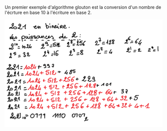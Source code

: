 Un premier exemple d'algorithme glouton est la conversion d'un nombre de l'écrture en base 10 à l'écriture en base 2.

![](conversion_binaire.png)
